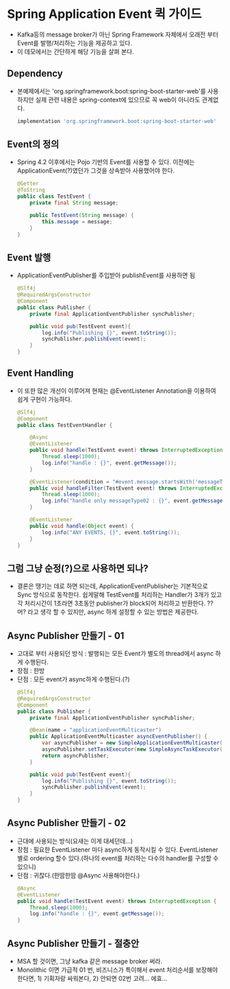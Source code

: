 # Spring Application Event 퀵 가이드

- Kafka등의 message broker가 아닌 Spring Framework 자체에서 오래전 부터 Event를 발행/처리하는 기능을 제공하고 있다.
- 이 데모에서는 간단하게 해당 기능을 살펴 본다.

## Dependency

- 본예제에서는 'org.springframework.boot:spring-boot-starter-web'를 사용하지만 실제 관련 내용은 spring-context에 있으므로 꼭 web이 아니라도 관계없다.
    ```groovy
    implementation 'org.springframework.boot:spring-boot-starter-web'
    ```

## Event의 정의

- Spring 4.2 이후에서는 Pojo 기반의 Event를 사용할 수 있다. 이전에는 ApplicationEvent(?)였던가 그것을 상속받아 사용했어야 한다.
    ```java
    @Getter
    @ToString
    public class TestEvent {
        private final String message;
    
        public TestEvent(String message) {
            this.message = message;
        }
    }
    ```

## Event 발행

- ApplicationEventPublisher를 주입받아 publishEvent를 사용하면 됨
    ```java
    @Slf4j
    @RequiredArgsConstructor
    @Component
    public class Publisher {
        private final ApplicationEventPublisher syncPublisher;
    
        public void pub(TestEvent event){
            log.info("Publishing {}", event.toString());
            syncPublisher.publishEvent(event);
        }
    }
    ```

## Event Handling

- 이 또한 많은 개선이 이루어져 현재는 @EventListener Annotation을 이용하여 쉽게 구현이 가능하다.
    ```java
    @Slf4j
    @Component
    public class TestEventHandler {
    
        @Async
        @EventListener
        public void handle(TestEvent event) throws InterruptedException {
            Thread.sleep(1000);
            log.info("handle : {}", event.getMessage());
        }
    
        @EventListener(condition = "#event.message.startsWith('messageType02')")
        public void handleFilter(TestEvent event) throws InterruptedException {
            Thread.sleep(1000);
            log.info("handle only messageType02 : {}", event.getMessage());
        }
    
        @EventListener
        public void handle(Object event) {
            log.info("ANY EVENTS, {}", event.toString());
        }
    }
    ```

## 그럼 그냥 순정(?)으로 사용하면 되나?

- 결론은 땡기는 데로 하면 되는데, ApplicationEventPublisher는 기본적으로 Sync 방식으로 동작한다. 쉽게말해 TestEvent를 처리하는 Handler가 3개가 있고 각 처리시간이 1초라면 3초동안 publisher가 block되어 처리하고 반환한다. ?? 머? 라고 생각 할 수 있지만, async 하게 설정할 수 있는 방법은 제공한다.

## Async Publisher 만들기 - 01

- 고대로 부터 사용되던 방식 : 발행되는 모든 Event가 별도의 thread에서 async 하게 수행된다.
- 장점 : 한방
- 단점 : 모든 event가 async하게 수행된다.(?)
    ```java
    @Slf4j
    @RequiredArgsConstructor
    @Component
    public class Publisher {
        private final ApplicationEventPublisher syncPublisher;
    
        @Bean(name = "applicationEventMulticaster")
        public ApplicationEventMulticaster asyncEventPublisher() {
            var asyncPublisher = new SimpleApplicationEventMulticaster();
            asyncPublisher.setTaskExecutor(new SimpleAsyncTaskExecutor());
            return asyncPublisher;
        }
    
        public void pub(TestEvent event){
            log.info("Publishing {}", event.toString());
            syncPublisher.publishEvent(event);
        }
    }
    ```

## Async Publisher 만들기 - 02

- 근대에 사용되는 방식(요새는 이게 대세던데...)
- 장점 : 필요한 EventListener 마다 async하게 동작시킬 수 있다. EventListener별로 ordering 할수 있다.(하나의 event를 처리하는 다수의 handler를 구성할 수 있으니)
- 단점 : 귀찮다.(한땀한땀 @Async 사용해야한다.)
    ```java
    @Async
    @EventListener
    public void handle(TestEvent event) throws InterruptedException {
        Thread.sleep(1000);
        log.info("handle : {}", event.getMessage());
    }
    ```

## Async Publisher 만들기 - 절충안

- MSA 할 것이면, 그냥 kafka 같은 message broker 써라.
- Monolithic 이면 가급적 01 번, 비즈니스가 특이해서 event 처리순서를 보장해야한다면, 1) 기획자랑 싸워본다, 2) 안되면 02번 고려... 에효...